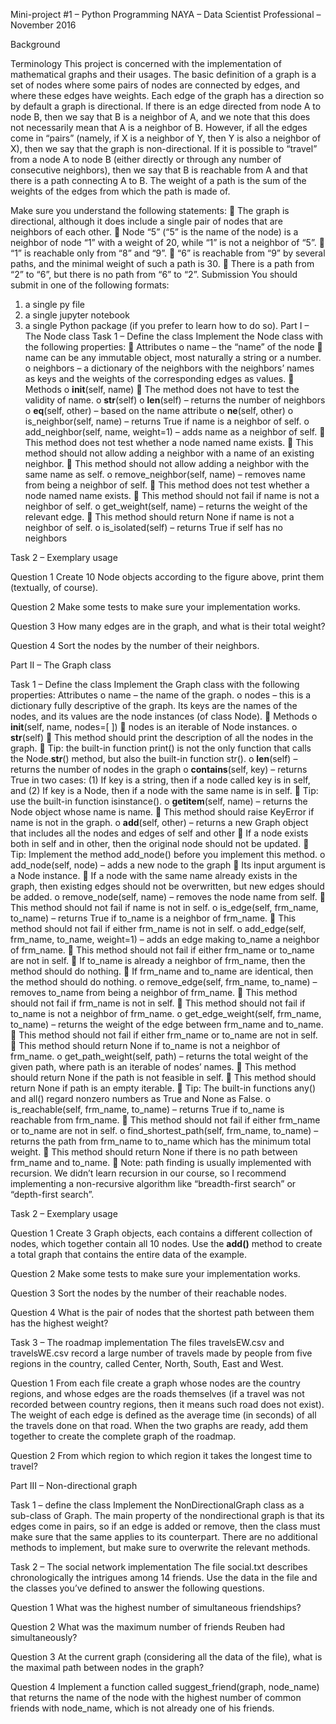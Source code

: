 Mini-project #1 – Python Programming
NAYA – Data Scientist Professional – November 2016

Background

Terminology
This project is concerned with the implementation of mathematical graphs and their usages. The basic
definition of a graph is a set of nodes where some pairs of nodes are connected by edges, and where these
edges have weights. Each edge of the graph has a direction so by default a graph is directional. If there is
an edge directed from node A to node B, then we say that B is a neighbor of A, and we note that this
does not necessarily mean that A is a neighbor of B. However, if all the edges come in “pairs” (namely, if
X is a neighbor of Y, then Y is also a neighbor of X), then we say that the graph is non-directional.
If it is possible to “travel” from a node A to node B (either directly or through any number of consecutive
neighbors), then we say that B is reachable from A and that there is a path connecting A to B. The
weight of a path is the sum of the weights of the edges from which the path is made of.


Make sure you understand the following statements:
 The graph is directional, although it does include a
single pair of nodes that are neighbors of each other.
 Node “5” (“5” is the name of the node) is a
neighbor of node “1” with a weight of 20, while “1”
is not a neighbor of “5”.
 “1” is reachable only from “8” and “9”.
 “6” is reachable from “9” by several paths, and the minimal weight of such a path is 30.
 There is a path from “2” to “6”, but there is no path from “6” to “2”.
Submission
You should submit in one of the following formats:
1. a single py file
2. a single jupyter notebook
3. a single Python package (if you prefer to learn how to do so).
Part I – The Node class
Task 1 – Define the class
Implement the Node class with the following properties:
 Attributes
o name – the “name” of the node
 name can be any immutable object, most naturally a string or a number.
o neighbors – a dictionary of the neighbors with the neighbors’ names as keys and the
weights of the corresponding edges as values.
 Methods
o __init__(self, name)
 The method does not have to test the validity of name.
o __str__(self)
o __len__(self) – returns the number of neighbors
o __eq__(self, other) – based on the name attribute
o __ne__(self, other)
o is_neighbor(self, name) – returns True if name is a neighbor of self.
o add_neighbor(self, name, weight=1) – adds name as a neighbor of self.
 This method does not test whether a node named name exists.
 This method should not allow adding a neighbor with a name of an existing
neighbor.
 This method should not allow adding a neighbor with the same name as self.
o remove_neighbor(self, name) – removes name from being a neighbor of self.
 This method does not test whether a node named name exists.
 This method should not fail if name is not a neighbor of self.
o get_weight(self, name) – returns the weight of the relevant edge.
 This method should return None if name is not a neighbor of self.
o is_isolated(self) – returns True if self has no neighbors

Task 2 – Exemplary usage

Question 1
Create 10 Node objects according to the figure above, print them (textually, of course).

Question 2
Make some tests to make sure your implementation works.

Question 3
How many edges are in the graph, and what is their total weight?

Question 4
Sort the nodes by the number of their neighbors.

Part II – The Graph class

Task 1 – Define the class
Implement the Graph class with the following properties:
Attributes
o name – the name of the graph.
o nodes – this is a dictionary fully descriptive of the graph. Its keys are the names of the
nodes, and its values are the node instances (of class Node).
 Methods
o __init__(self, name, nodes=[ ])
 nodes is an iterable of Node instances.
o __str__(self)
 This method should print the description of all the nodes in the graph.
 Tip: the built-in function print() is not the only function that calls the
Node.__str__() method, but also the built-in function str().
o __len__(self) – returns the number of nodes in the graph
o __contains__(self, key) – returns True in two cases: (1) If key is a string, then if a node
called key is in self, and (2) If key is a Node, then if a node with the same name is in self.
 Tip: use the built-in function isinstance().
o __getitem__(self, name) – returns the Node object whose name is name.
 This method should raise KeyError if name is not in the graph.
o __add__(self, other) – returns a new Graph object that includes all the nodes and edges of
self and other
 If a node exists both in self and in other, then the original node should not be
updated.
 Tip: Implement the method add_node() before you implement this method.
o add_node(self, node) – adds a new node to the graph
 Its input argument is a Node instance.
 If a node with the same name already exists in the graph, then existing edges
should not be overwritten, but new edges should be added.
o remove_node(self, name) – removes the node name from self.
 This method should not fail if name is not in self.
o is_edge(self, frm_name, to_name) – returns True if to_name is a neighbor of frm_name.
 This method should not fail if either frm_name is not in self.
o add_edge(self, frm_name, to_name, weight=1) – adds an edge making to_name a
neighbor of frm_name.
 This method should not fail if either frm_name or to_name are not in self.
 If to_name is already a neighbor of frm_name, then the method should do
nothing.
 If frm_name and to_name are identical, then the method should do nothing.
o remove_edge(self, frm_name, to_name) – removes to_name from being a neighbor of
frm_name.
 This method should not fail if frm_name is not in self.
 This method should not fail if to_name is not a neighbor of frm_name.
o get_edge_weight(self, frm_name, to_name) – returns the weight of the edge between
frm_name and to_name.
 This method should not fail if either frm_name or to_name are not in self.
 This method should return None if to_name is not a neighbor of frm_name.
o get_path_weight(self, path) – returns the total weight of the given path, where path is an
iterable of nodes’ names.
 This method should return None if the path is not feasible in self.
 This method should return None if path is an empty iterable.
 Tip: The built-in functions any() and all() regard nonzero numbers as True and
None as False.
o is_reachable(self, frm_name, to_name) – returns True if to_name is reachable from
frm_name.
 This method should not fail if either frm_name or to_name are not in self.
o find_shortest_path(self, frm_name, to_name) – returns the path from frm_name to
to_name which has the minimum total weight.
 This method should return None if there is no path between frm_name and
to_name.
 Note: path finding is usually implemented with recursion. We didn’t learn
recursion in our course, so I recommend implementing a non-recursive algorithm
like “breadth-first search” or “depth-first search”.

Task 2 – Exemplary usage

Question 1
Create 3 Graph objects, each contains a different collection of nodes, which together contain all 10
nodes. Use the __add()__ method to create a total graph that contains the entire data of the example.

Question 2
Make some tests to make sure your implementation works.

Question 3
Sort the nodes by the number of their reachable nodes.

Question 4
What is the pair of nodes that the shortest path between them has the highest weight?

Task 3 – The roadmap implementation
The files travelsEW.csv and travelsWE.csv record a large number of travels made by people from five
regions in the country, called Center, North, South, East and West.

Question 1
From each file create a graph whose nodes are the country regions, and whose edges are the roads
themselves (if a travel was not recorded between country regions, then it means such road does not exist).
The weight of each edge is defined as the average time (in seconds) of all the travels done on that road.
When the two graphs are ready, add them together to create the complete graph of the roadmap.

Question 2
From which region to which region it takes the longest time to travel?

Part III – Non-directional graph

Task 1 – define the class
Implement the NonDirectionalGraph class as a sub-class of Graph. The main property of the nondirectional
graph is that its edges come in pairs, so if an edge is added or remove, then the class must
make sure that the same applies to its counterpart. There are no additional methods to implement, but
make sure to overwrite the relevant methods.

Task 2 – The social network implementation
The file social.txt describes chronologically the intrigues among 14 friends. Use the data in the file and
the classes you’ve defined to answer the following questions.

Question 1
What was the highest number of simultaneous friendships?

Question 2
What was the maximum number of friends Reuben had simultaneously?

Question 3
At the current graph (considering all the data of the file), what is the maximal path between nodes in the
graph?

Question 4
Implement a function called suggest_friend(graph, node_name) that returns the name of the node with the
highest number of common friends with node_name, which is not already one of his friends.
